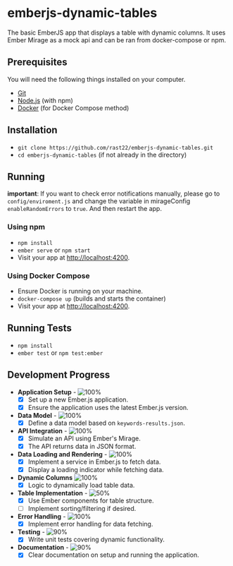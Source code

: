 # emberjs-dynamic-tables

The basic EmberJS app that displays a table with dynamic columns. It uses Ember Mirage as a mock api and can be ran from docker-compose or npm. 

## Prerequisites

You will need the following things installed on your computer.

* [Git](https://git-scm.com/)
* [Node.js](https://nodejs.org/) (with npm)
* [Docker](https://www.docker.com/) (for Docker Compose method)

## Installation

* `git clone https://github.com/rast22/emberjs-dynamic-tables.git` 
* `cd emberjs-dynamic-tables` (if not already in the directory)

## Running 

**important**: If you want to check error notifications manually, please go to `config/enviroment.js` and change the variable in mirageConfig `enableRandomErrors`  to `true`. And then restart the app.

### Using npm

* `npm install`
*  `ember serve` or `npm start`
* Visit your app at [http://localhost:4200](http://localhost:4200).

### Using Docker Compose

* Ensure Docker is running on your machine.
* `docker-compose up` (builds and starts the container)
* Visit your app at [http://localhost:4200](http://localhost:4200).

## Running Tests

* `npm install`
*  `ember test` or `npm test:ember`

## Development Progress

- **Application Setup** - ![100%](https://progress-bar.dev/100) 
  - [x] Set up a new Ember.js application. 
  - [x] Ensure the application uses the latest Ember.js version.

- **Data Model** - ![100%](https://progress-bar.dev/100)
  - [x] Define a data model based on `keywords-results.json`.

- **API Integration** - ![100%](https://progress-bar.dev/100)
  - [x] Simulate an API using Ember's Mirage.
  - [x] The API returns data in JSON format.

- **Data Loading and Rendering** - ![100%](https://progress-bar.dev/100)
  - [x] Implement a service in Ember.js to fetch data.
  - [x] Display a loading indicator while fetching data.

- **Dynamic Columns** ![100%](https://progress-bar.dev/100)
  - [x] Logic to dynamically load table data.

- **Table Implementation** - ![50%](https://progress-bar.dev/50)
  - [x] Use Ember components for table structure.
  - [ ] Implement sorting/filtering if desired.

- **Error Handling** - ![100%](https://progress-bar.dev/100)
  - [x] Implement error handling for data fetching.

- **Testing** - ![90%](https://progress-bar.dev/90)
  - [x] Write unit tests covering dynamic functionality.

- **Documentation** - ![90%](https://progress-bar.dev/90)
  - [x] Clear documentation on setup and running the application.
